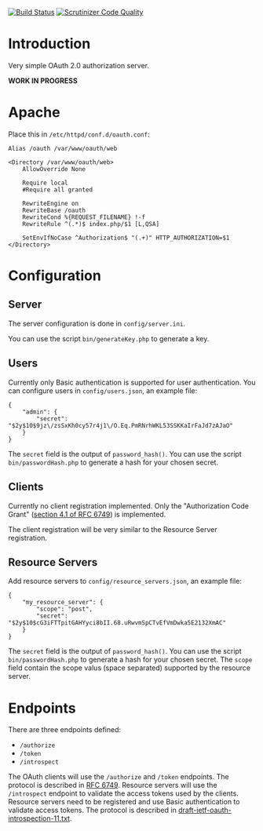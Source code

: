 [![Build Status](https://travis-ci.org/fkooman/oauth.svg)](https://travis-ci.org/fkooman/oauth)
[![Scrutinizer Code Quality](https://scrutinizer-ci.com/g/fkooman/oauth/badges/quality-score.png?b=master)](https://scrutinizer-ci.com/g/fkooman/oauth/?branch=master)

# Introduction
Very simple OAuth 2.0 authorization server.

**WORK IN PROGRESS**

# Apache
Place this in `/etc/httpd/conf.d/oauth.conf`:

    Alias /oauth /var/www/oauth/web

    <Directory /var/www/oauth/web>
        AllowOverride None

        Require local
        #Require all granted

        RewriteEngine on
        RewriteBase /oauth
        RewriteCond %{REQUEST_FILENAME} !-f
        RewriteRule ^(.*)$ index.php/$1 [L,QSA]

        SetEnvIfNoCase ^Authorization$ "(.+)" HTTP_AUTHORIZATION=$1
    </Directory>

# Configuration
## Server
The server configuration is done in `config/server.ini`. 

You can use the script `bin/generateKey.php` to generate a key.

## Users
Currently only Basic authentication is supported for user authentication. You
can configure users in `config/users.json`, an example file:

    {
        "admin": {
            "secret": "$2y$10$9jz\/zsSxKh0cy57r4j1\/O.Eq.PmRNrhWKL53SSKKaIrFaJd7zAJaO"
        }
    }

The `secret` field is the output of `password_hash()`. You can use the script 
`bin/passwordHash.php` to generate a hash for your chosen secret.

## Clients
Currently no client registration implemented. Only the 
"Authorization Code Grant" 
([section 4.1 of RFC 6749](https://tools.ietf.org/html/rfc6749#section-4.1)) 
is implemented.

The client registration will be very similar to the Resource Server 
registration.

## Resource Servers
Add resource servers to `config/resource_servers.json`, an example file:

    {
        "my_resource_server": {
            "scope": "post",
            "secret": "$2y$10$cG3iFTTpitGAHYyci8bII.68.uRwvmSpCTvEfVmDwka5E2132XmAC"
        }
    }

The `secret` field is the output of `password_hash()`. You can use the script 
`bin/passwordHash.php` to generate a hash for your chosen secret. The 
`scope` field contain the scope valus (space separated) supported by the 
resource server.

# Endpoints
There are three endpoints defined:
* `/authorize`
* `/token`
* `/introspect`

The OAuth clients will use the `/authorize` and `/token` endpoints. The 
protocol is described in [RFC 6749](https://tools.ietf.org/html/rfc6749). 
Resource servers will use the `/introspect` endpoint to validate the access 
tokens used by the clients. Resource servers need to be registered and use 
Basic authentication to validate access tokens. The protocol is described in 
[draft-ietf-oauth-introspection-11.txt](https://tools.ietf.org/html/draft-ietf-oauth-introspection).
